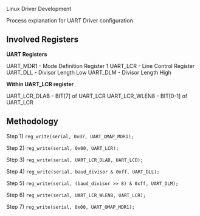Linux Driver Development

Process explanation for UART Driver configuration

## Involved Registers

**UART Registers**

UART_MDR1  -  Mode Definition Register 1
UART_LCR   -  Line Control Register
UART_DLL   -  Divisor Length Low
UART_DLM   -  Divisor Length High

**Within UART_LCR register**

UART_LCR_DLAB  - BIT[7] of UART_LCR
UART_LCR_WLEN8 - BIT[0-1] of UART_LCR

## Methodology

Step 1) `reg_write(serial, 0x07, UART_OMAP_MDR1);`  

Step 2) `reg_write(serial, 0x00, UART_LCR);`

Step 3) `reg_write(serial, UART_LCR_DLAB, UART_LCD);`

Step 4) `reg_write(serial, baud_divisor & 0xff, UART_DLL);`

Step 5) `reg_write(serial, (baud_divisor >> 8) & 0xff, UART_DLM);`

Step 6) `reg_write(serial, UART_LCR_WLEN8, UART_LCR);`

Step 7) `reg_write(serial, 0x00, UART_OMAP_MDR1);`
